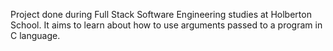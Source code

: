 Project done during Full Stack Software Engineering studies at Holberton School. It aims to learn about how to use arguments passed to a program in C language.
